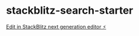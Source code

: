 # stackblitz-search-starter

[Edit in StackBlitz next generation editor ⚡️](https://stackblitz.com/~/github.com/aadenir/stackblitz-search-starter)